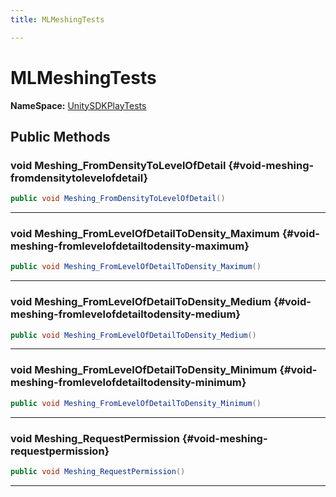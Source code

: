 ```yaml
---
title: MLMeshingTests

---
```


# MLMeshingTests



**NameSpace:** 
[UnitySDKPlayTests](/unity-api/api/UnitySDKPlayTests/UnitySDKPlayTests.md) 








## Public Methods

### void Meshing_FromDensityToLevelOfDetail {#void-meshing-fromdensitytolevelofdetail}

```csharp
public void Meshing_FromDensityToLevelOfDetail()
```






-----------

### void Meshing_FromLevelOfDetailToDensity_Maximum {#void-meshing-fromlevelofdetailtodensity-maximum}

```csharp
public void Meshing_FromLevelOfDetailToDensity_Maximum()
```






-----------

### void Meshing_FromLevelOfDetailToDensity_Medium {#void-meshing-fromlevelofdetailtodensity-medium}

```csharp
public void Meshing_FromLevelOfDetailToDensity_Medium()
```






-----------

### void Meshing_FromLevelOfDetailToDensity_Minimum {#void-meshing-fromlevelofdetailtodensity-minimum}

```csharp
public void Meshing_FromLevelOfDetailToDensity_Minimum()
```






-----------

### void Meshing_RequestPermission {#void-meshing-requestpermission}

```csharp
public void Meshing_RequestPermission()
```






-----------


